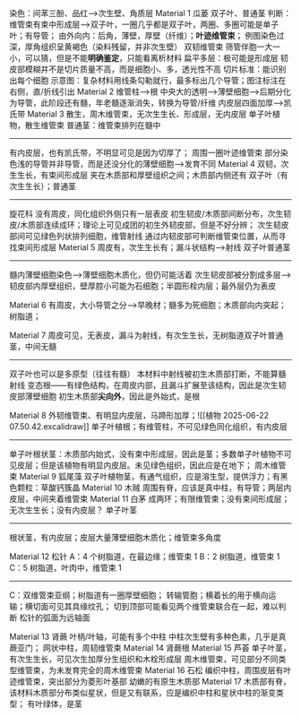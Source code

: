   染色：间苯三酚、品红-->次生壁、角质层 
Material 1 瓜蒌
双子叶、普通茎
判断：维管束有束中形成层-->双子叶，一圈几乎都是双子叶，两圈、多圈可能是单子叶；有导管；
由外向内：后角，薄壁，厚壁（纤维）；**叶迹维管束**；
例图染色过深，厚角组织呈黄褐色（染料残留，并非次生壁）
双韧维管束
筛管伴胞一大一小，可以猜，但是不能**明确鉴定**，只能看离析材料
扁平多层：极可能是形成层
韧皮部模糊并不是切片质量不高，而是细胞小、多，透光性不高
切片标准：能识别出每个细胞
示意图：复杂材料用线条勾勒就行，最多标出几个导管；图注标注在右侧，直/折线引出
Material 2
维管柱-->根
中央大的透明-->薄壁细胞-->后期分化为导管，此阶段还有髓，年老髓逐渐消失，转换为导管/纤维
内皮层四面加厚-->凯氏带
Material 3
散生，周木维管束，无次生生长、形成层，无内皮层
单子叶植物，散生维管束
普通茎：维管束排列在髓中

---
有内皮层，也有凯氏带，不明显可见是因为切厚了；
周围一圈叶迹维管束
部分染色浅的导管并非导管，而是还没分化的薄壁细胞-->发育不同
Material 4
双韧，次生生长，有束间形成层
夹在木质部和厚壁组织之间；木质部内侧还有
双子叶（有次生生长）；普通茎

---
旋花科
没有周皮，同化组织外侧只有一层表皮
初生韧皮/木质部间断分布，次生韧皮/木质部连续成环；理论上可见成团的初生外韧皮部，但是不好分辨；
次生韧皮部间可见绿色列状排列细胞，维管射线
通过内韧皮部可判断维管束位置，从而寻找束间形成层
Material 5
周皮有，次生生长有；漏斗状结构-->射线
双子叶普通茎

---
髓内薄壁细胞染色-->薄壁细胞木质化，但仍可能活着
次生韧皮部被分割成多层-->韧皮部内厚壁组织，壁厚腔小可能为石细胞；半圆形栓内层；最外层仍为表皮

Material 6
有周皮，大小导管之分-->早晚材；髓多为死细胞；木质部向内突起；树脂道；

Material 7
周皮可见，无表皮，漏斗为射线，有次生生长，无树脂道双子叶普通茎，中间无髓

---
双子叶也可以是多原型（往往有髓）
本材料中射线被初生木质部打断，不能算髓射线
变态根——有绿色结构，在周皮内部，且漏斗扩展至该结构，因此是次生韧皮部薄壁细胞
初生木质部**尖向外**，因此是外始式，是根

Material 8
外韧维管束、有明显内皮层，马蹄形加厚；![[植物 2025-06-22 07.50.42.excalidraw]]
单子叶植根；有维管柱，不可见绿色同化组织，有内皮层

---
单子叶根状茎：木质部内始式，没有束中形成层，因此是茎；多数单子叶植物不可见皮层；但是该植物有明显内皮层。未见绿色组织，因此应是在地下；
周木维管束
Material 9 狐尾藻
双子叶植物茎，有通气组织，应是溶生型，提供浮力；有黑色颗粒：草酸钙簇晶
Material 10 木贼
周围有脊，应该是真中柱，有导管；两层内皮层，中间夹着维管束
Material 11 白茅
成两环；有限维管束；没有束间形成层；无次生生长；没有内皮层？
单子叶茎

---
根状茎，有内皮层；皮层大量薄壁细胞木质化；维管束多角度

Material 12 松针
A：4 个树脂道，在最边缘；维管束 1 
B：2 树脂道，维管束 1
C：5 树脂道，叶肉中，维管束 1

---
C：双维管束亚纲；树脂道有一圈厚壁细胞；
转输管胞；横着长的用于横向运输；横切面可见其具缘纹孔；
切到顶部可能看见两个维管束联合在一起，难以判断
松针的弧面为远轴面

Material 13 肾蕨
叶柄/叶轴，可能有多个中柱
中柱次生壁有多种色素，几乎是真蕨亚门；
网状中柱，周韧维管束
Material 14 肾蕨根
Material 15 芦荟
单子叶茎，有次生生长，可见次生加厚分生组织和木栓形成层
周木维管束，可见部分不同类型维管束，为未发育完全的周木维管束
Material 16 石松
编织中柱，周围皮层有叶迹维管束，突出部分为菱形叶基部
幼嫩的有原生木质部
Material 17
木质部有脊，该材料木质部分布类似星状，但是又有联系，应是编织中柱和星状中柱的渐变类型；
有叶绿体，是茎